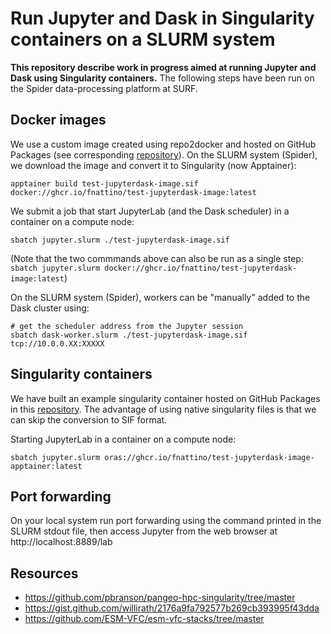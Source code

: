 # Run Jupyter and Dask in Singularity containers on a SLURM system

**This repository describe work in progress aimed at running Jupyter and Dask using Singularity containers.**
The following steps have been run on the Spider data-processing platform at SURF. 

## Docker images

We use a custom image created using repo2docker and hosted on GitHub Packages (see corresponding [repository](https://github.com/fnattino/test-jupyterdask-image)).
On the SLURM system (Spider), we download the image and convert it to Singularity (now Apptainer):
```shell
apptainer build test-jupyterdask-image.sif docker://ghcr.io/fnattino/test-jupyterdask-image:latest
```

We submit a job that start JupyterLab (and the Dask scheduler) in a container on a compute node:
```shell
sbatch jupyter.slurm ./test-jupyterdask-image.sif
```

(Note that the two commmands above can also be run as a single step: `sbatch jupyter.slurm docker://ghcr.io/fnattino/test-jupyterdask-image:latest`)

On the SLURM system (Spider), workers can be "manually" added to the Dask cluster using:
```shell
# get the scheduler address from the Jupyter session
sbatch dask-worker.slurm ./test-jupyterdask-image.sif tcp://10.0.0.XX:XXXXX 
```

## Singularity containers

We have built an example singularity container hosted on GitHub Packages in this [repository](https://github.com/fnattino/test-jupyterdask-image-apptainer). The advantage of using native singularity files is that we can skip the conversion to SIF format.

Starting JupyterLab in a container on a compute node:
```shell
sbatch jupyter.slurm oras://ghcr.io/fnattino/test-jupyterdask-image-apptainer:latest
```

## Port forwarding

On your local system run port forwarding using the command printed in the SLURM stdout file, then 
access Jupyter from the web browser at http://localhost:8889/lab


## Resources

* https://github.com/pbranson/pangeo-hpc-singularity/tree/master
* https://gist.github.com/willirath/2176a9fa792577b269cb393995f43dda
* https://github.com/ESM-VFC/esm-vfc-stacks/tree/master
